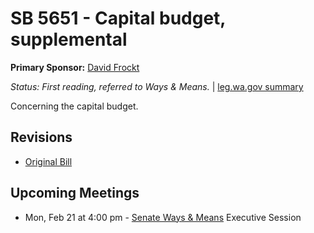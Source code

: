 # SB 5651 - Capital budget, supplemental
**Primary Sponsor:** [David Frockt](/person/leg/david.frockt.md)

*Status: First reading, referred to Ways & Means.* | [leg.wa.gov summary](https://app.leg.wa.gov/billsummary?BillNumber=5651&Year=2021)

Concerning the capital budget.

## Revisions
* [Original Bill](1/)

## Upcoming Meetings
* Mon, Feb 21 at 4:00 pm - [Senate Ways & Means](/senate/2021-22/WM/) Executive Session